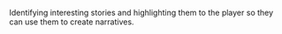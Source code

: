 Identifying interesting stories and highlighting them to the player so they can use them to create narratives.
